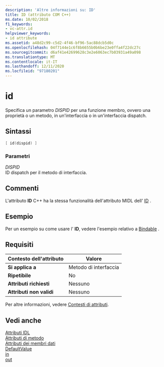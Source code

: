 ```yaml
---
description: 'Altre informazioni su: ID'
title: ID (attributo COM C++)
ms.date: 10/02/2018
f1_keywords:
- vc-attr.id
helpviewer_keywords:
- id attribute
ms.assetid: a48d2c99-c5d2-4f46-bf96-5ac88dcb5d0c
ms.openlocfilehash: 04f7144e1c6f8b6655b0b6be23e0ffa4f22dc27c
ms.sourcegitcommit: d6af41e42699628c3e2e6063ec7b03931a49a098
ms.translationtype: MT
ms.contentlocale: it-IT
ms.lasthandoff: 12/11/2020
ms.locfileid: "97180201"
---
```

# <a name="id"></a>id

Specifica un parametro *DISPID* per una funzione membro, ovvero una proprietà o un metodo, in un'interfaccia o in un'interfaccia dispatch.

## <a name="syntax"></a>Sintassi

```cpp
[ id(dispid) ]
```

### <a name="parameters"></a>Parametri

*DISPID*<br/>
ID dispatch per il metodo di interfaccia.

## <a name="remarks"></a>Commenti

L'attributo **ID** C++ ha la stessa funzionalità dell'attributo MIDL dell' [ID](/windows/win32/Midl/id) .

## <a name="example"></a>Esempio

Per un esempio su come usare l' **ID**, vedere l'esempio relativo a [Bindable](bindable.md) .

## <a name="requirements"></a>Requisiti

| Contesto dell'attributo | Valore |
|-|-|
|**Si applica a**|Metodo di interfaccia|
|**Ripetibile**|No|
|**Attributi richiesti**|Nessuno|
|**Attributi non validi**|Nessuno|

Per altre informazioni, vedere [Contesti di attributi](cpp-attributes-com-net.md#contexts).

## <a name="see-also"></a>Vedi anche

[Attributi IDL](idl-attributes.md)<br/>
[Attributi di metodo](method-attributes.md)<br/>
[Attributi dei membri dati](data-member-attributes.md)<br/>
[DefaultValue](defaultvalue.md)<br/>
[in](in-cpp.md)<br/>
[out](out-cpp.md)
